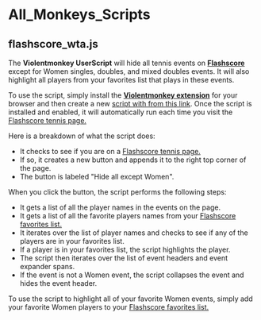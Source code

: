 # All_Monkeys_Scripts

## flashscore_wta.js

The **Violentmonkey UserScript** will hide all tennis events on [**Flashscore**](https://www.flashscore.com/tennis/) except for Women singles, doubles, and mixed doubles events. It will also highlight all players from your favorites list that plays in these events.

To use the script, simply install the [**Violentmonkey extension**](https://violentmonkey.github.io/) for your browser and then create a new [script with from this link](https://raw.githubusercontent.com/raulblanko/All_Monkeys_Scripts/main/flashscore_wta.js). Once the script is installed and enabled, it will automatically run each time you visit the [Flashscore tennis page.](https://www.flashscore.com/tennis/)

Here is a breakdown of what the script does:  

- It checks to see if you are on a [Flashscore tennis page.](https://www.flashscore.com/tennis/)  
- If so, it creates a new button and appends it to the right top corner of the page.  
- The button is labeled "Hide all except Women".  

When you click the button, the script performs the following steps:
- It gets a list of all the player names in the events on the page.
- It gets a list of all the favorite players names from your [Flashscore favorites list.](https://www.flashscore.com/favorites/)
- It iterates over the list of player names and checks to see if any of the players are in your favorites list.  
- If a player is in your favorites list, the script highlights the player.  
- The script then iterates over the list of event headers and event expander spans.  
- If the event is not a Women event, the script collapses the event and hides the event header.  

To use the script to highlight all of your favorite Women events, simply add your favorite Women players to your [Flashscore favorites list.](https://www.flashscore.com/favorites/)

